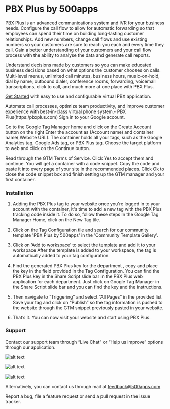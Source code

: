 # PBX Plus by 500apps
PBX Plus is an advanced communications system and IVR for your business needs. Configure the call flow to allow for automatic forwarding so that employees can spend their time on building long-lasting customer relationships. Add new numbers, change call flows and use existing numbers so your customers are sure to reach you each and every time they call. Gain a better understanding of your customers and your call flow process with the ability to analyse the data and generate call reports. 

Understand decisions made by customers so you can make educated business decisions based on what options the customer chooses on calls. Multi-level menus, unlimited call minutes, business hours, music-on-hold, dial by name, outbound dialer, conference rooms, forwarding, voicemail transcriptions, click to call, and much more at one place with PBX Plus.

[Get Started](https://infinity.500apps.com/Pbxplus) with easy to use and configurable virtual PBX application. 

Automate call processes, optimize team productivity, and improve customer experience with best-in-class virtual phone system.- PBX Plus(https:/pbxplus.com)
Sign in to your Google account.

Go to the Google Tag Manager home and click on the Create Account button on the right
Enter the account as (Account name) and container name( Website URL).
The container holds all your tags, such as the Google Analytics tag, Google Ads tag, or PBX Plus tag. Choose the target platform to web and click on the Continue button.

Read through the GTM Terms of Service. Click Yes to accept them and continue.
You will get a container with a code snippet. Copy the code and paste it into every page of your site in the recommended places. Click Ok to close the code snippet box and finish setting up the GTM manager and your first container.

### Installation 

1. Adding the PBX Plus tag to your website once you're logged in to your account with the container, it's time to add a new tag with the PBX Plus tracking code inside it. To do so, follow these steps
In the Google Tag Manager Home, click on the New Tag tile.


2. Click on the Tag Configuration tile and search for our community template 'PBX Plus by 500apps' in the 'Community Template Gallery'.


3. Click on ‘Add to workspace’ to select the template and add it to your workspace
After the template is added to your workspace, the tag is automatically added to your tag configuration.


4. Find the generated PBX Plus key for the department , copy and place the key in the field provided in the Tag Configuration. You can find the PBX Plus key in the Share Script slide bar in the PBX Plus web application for each department. Just click on Google Tag Manager in the Share Script slide bar and you can find the key and the instructions.


5. Then navigate to “Triggering” and select “All Pages” in the provided list
Save your tag and click on “Publish” so the tag information is pushed to the website through the GTM snippet previously pasted in your website.


6. That’s it. You can now visit your website and start using PBX Plus.


### Support

Contact our support team through “Live Chat” or “Help us improve” options through our application.

![alt text](https://infinity.500apps.com/img/pushninja/GTM-Image-1.png)

![alt text](https://infinity.500apps.com/img/pushninja/GTM-Image-2.png)

![alt text](https://infinity.500apps.com/img/pushninja/GTM-Image-3.png)

Alternatively, you can contact us through mail at feedback@500apps.com 

Report a bug, file a feature request or send a pull request in the issue tracker.
